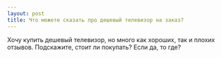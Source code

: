 ```yaml
---
layout: post 
title: Что можете сказать про дешевый телевизор на заказ? 
--- 
```

Хочу купить дешевый телевизор, но много как хороших, так и плохих отзывов. Подскажите, стоит ли покупать? Если да, то где?